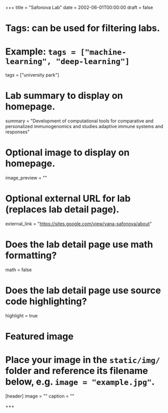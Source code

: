 +++
title = "Safonova Lab"
date = 2002-06-01T00:00:00
draft = false

# Tags: can be used for filtering labs.
# Example: `tags = ["machine-learning", "deep-learning"]`
tags = ["university park"]

# Lab summary to display on homepage.
summary = "Development of computational tools for comparative and personalized immunogenomics and studies adaptive immune systems and responses"

# Optional image to display on homepage.
image_preview = ""

# Optional external URL for lab (replaces lab detail page).
external_link = "https://sites.google.com/view/yana-safonova/about"

# Does the lab detail page use math formatting?
math = false

# Does the lab detail page use source code highlighting?
highlight = true

# Featured image
# Place your image in the `static/img/` folder and reference its filename below, e.g. `image = "example.jpg"`.
[header]
image = ""
caption = ""

+++
